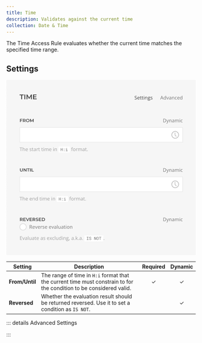 ```yaml
---
title: Time
description: Validates against the current time
collection: Date & Time
---
```


<!--@include: ./_partials/intro.md-->

The Time Access Rule evaluates whether the current time matches the specified time range.

## Settings

![Time Access Rule](../assets/rules/rule-time.webp)

| Setting | Description | Required | Dynamic |
| ------- | ----------- | :------: | :-----: |
| **From/Until** | The range of time in `H:i` format that the current time must constrain to for the condition to be considered valid. | &#x2713; | &#x2713; |
| **Reversed** | Whether the evaluation result should be returned reversed. Use it to set a condition as `IS NOT`. | | &#x2713; |

::: details Advanced Settings
<!--@include: ./_partials/advanced-settings.md-->
:::

